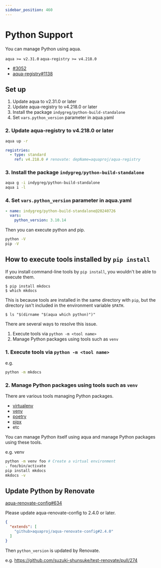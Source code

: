 ```yaml
---
sidebar_position: 460
---
```


# Python Support

You can manage Python using aqua.

`aqua >= v2.31.0`
`aqua-registry >= v4.218.0`

- [#3052](https://github.com/aquaproj/aqua/pull/3052)
- [aqua-registry#1138](https://github.com/aquaproj/aqua-registry/issues/1138)

## Set up

1. Update aqua to v2.31.0 or later
1. Update aqua-registry to v4.218.0 or later
1. Install the package `indygreg/python-build-standalone`
1. Set `vars.python_version` parameter in aqua.yaml

### 2. Update aqua-registry to v4.218.0 or later

```sh
aqua up -r
```

```yaml
registries:
  - type: standard
    ref: v4.218.0 # renovate: depName=aquaproj/aqua-registry
```

### 3. Install the package `indygreg/python-build-standalone`

```sh
aqua g -i indygreg/python-build-standalone
aqua i -l
```

### 4. Set `vars.python_version` parameter in aqua.yaml

```yaml
- name: indygreg/python-build-standalone@20240726
  vars:
    python_version: 3.10.14
```

Then you can execute python and pip.

```sh
python -V
pip -V
```

## How to execute tools installed by `pip install`

If you install command-line tools by `pip install`, you wouldn't be able to execute them.

```console
$ pip install mkdocs
$ which mkdocs
```

This is because tools are installed in the same directory with `pip`, but the directory isn't included in the environment variable `$PATH`.

```console
$ ls "$(dirname "$(aqua which python)")"
```

There are several ways to resolve this issue.

1. Execute tools via `python -m <tool name>`
1. Manage Python packages using tools such as `venv`

### 1. Execute tools via `python -m <tool name>`

e.g.

```sh
python -m mkdocs
```

### 2. Manage Python packages using tools such as `venv`

There are various tools managing Python packages.

- [virtualenv](https://virtualenv.pypa.io/en/latest/)
- [venv](https://docs.python.org/3/library/venv.html)
- [poetry](https://github.com/python-poetry/poetry)
- [pipx](https://github.com/pypa/pipx)
- etc

You can manage Python itself using aqua and manage Python packages using these tools.

e.g. venv

```sh
python -m venv foo # Create a virtual environment
. foo/bin/activate
pip install mkdocs
mkdocs -v
```

## Update Python by Renovate

[aqua-renovate-config#634](https://github.com/aquaproj/aqua-renovate-config/pull/634)

Please update aqua-renovate-config to 2.4.0 or later.

```json
{
  "extends": [
    "github>aquaproj/aqua-renovate-config#2.4.0"
  ]
}
```

Then `python_version` is updated by Renovate.

e.g. https://github.com/suzuki-shunsuke/test-renovate/pull/274
